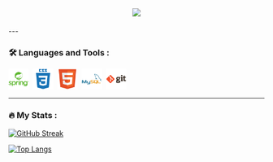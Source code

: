 <div id="header" align="center">
  <img src="https://media.giphy.com/media/IpSc0bp7LmGC4/giphy.gif" width="1000"/>
</div>
<div id="body" align="center">
<img src="https://komarev.com/ghpvc/?username=Us3rL0sT&style=flat-square&color=red" alt=""/>
</div>
---

### :hammer_and_wrench: Languages and Tools :

  <img src="https://github.com/devicons/devicon/blob/master/icons/spring/spring-original-wordmark.svg" title="Spring" alt="Spring" width="40" height="40"/>&nbsp;
  <img src="https://github.com/devicons/devicon/blob/master/icons/css3/css3-plain-wordmark.svg"  title="CSS3" alt="CSS" width="40" height="40"/>&nbsp;
  <img src="https://github.com/devicons/devicon/blob/master/icons/html5/html5-original.svg" title="HTML5" alt="HTML" width="40" height="40"/>&nbsp;
  <img src="https://github.com/devicons/devicon/blob/master/icons/mysql/mysql-original-wordmark.svg" title="MySQL"  alt="MySQL" width="40" height="40"/>&nbsp;
  <img src="https://github.com/devicons/devicon/blob/master/icons/git/git-original-wordmark.svg" title="Git" alt="Git" width="40" height="40"/>&nbsp;
</div>


---

### :fire: My Stats :

[![GitHub Streak](http://github-readme-streak-stats.herokuapp.com?user=Us3rL0sT&theme=dark&background=000000)](https://git.io/streak-stats)


[![Top Langs](https://github-readme-stats.vercel.app/api/top-langs/?username=Us3rL0sT&layout=compact&theme=vision-friendly-dark)](https://github.com/anuraghazra/github-readme-stats)


